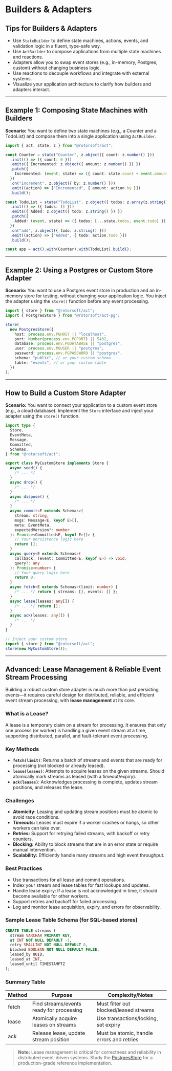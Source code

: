 # Builders & Adapters

## Tips for Builders & Adapters

- Use `StateBuilder` to define state machines, actions, events, and validation logic in a fluent, type-safe way.
- Use `ActBuilder` to compose applications from multiple state machines and reactions.
- Adapters allow you to swap event stores (e.g., in-memory, Postgres, custom) without changing business logic.
- Use reactions to decouple workflows and integrate with external systems.
- Visualize your application architecture to clarify how builders and adapters interact.

---

## Example 1: Composing State Machines with Builders

**Scenario:**
You want to define two state machines (e.g., a Counter and a TodoList) and compose them into a single application using `ActBuilder`.

```typescript
import { act, state, z } from "@rotorsoft/act";

const Counter = state("Counter", z.object({ count: z.number() }))
  .init(() => ({ count: 0 }))
  .emits({ Incremented: z.object({ amount: z.number() }) })
  .patch({
    Incremented: (event, state) => ({ count: state.count + event.amount }),
  })
  .on("increment", z.object({ by: z.number() }))
  .emit((action) => ["Incremented", { amount: action.by }])
  .build();

const TodoList = state("TodoList", z.object({ todos: z.array(z.string()) }))
  .init(() => ({ todos: [] }))
  .emits({ Added: z.object({ todo: z.string() }) })
  .patch({
    Added: (event, state) => ({ todos: [...state.todos, event.todo] }),
  })
  .on("add", z.object({ todo: z.string() }))
  .emit((action) => ["Added", { todo: action.todo }])
  .build();

const app = act().with(Counter).with(TodoList).build();
```

---

## Example 2: Using a Postgres or Custom Store Adapter

**Scenario:**
You want to use a Postgres event store in production and an in-memory store for testing, without changing your application logic. You inject the adapter using the `store()` function before any event processing.

```typescript
import { store } from "@rotorsoft/act";
import { PostgresStore } from "@rotorsoft/act-pg";

store(
  new PostgresStore({
    host: process.env.PGHOST || "localhost",
    port: Number(process.env.PGPORT) || 5432,
    database: process.env.PGDATABASE || "postgres",
    user: process.env.PGUSER || "postgres",
    password: process.env.PGPASSWORD || "postgres",
    schema: "public", // or your custom schema
    table: "events", // or your custom table
  })
);
```

---

## How to Build a Custom Store Adapter

**Scenario:**
You want to connect your application to a custom event store (e.g., a cloud database). Implement the `Store` interface and inject your adapter using the `store()` function.

```typescript
import type {
  Store,
  EventMeta,
  Message,
  Committed,
  Schemas,
} from "@rotorsoft/act";

export class MyCustomStore implements Store {
  async seed() {
    /* ... */
  }
  async drop() {
    /* ... */
  }
  async dispose() {
    /* ... */
  }
  async commit<E extends Schemas>(
    stream: string,
    msgs: Message<E, keyof E>[],
    meta: EventMeta,
    expectedVersion?: number
  ): Promise<Committed<E, keyof E>[]> {
    // Your persistence logic here
    return [];
  }
  async query<E extends Schemas>(
    callback: (event: Committed<E, keyof E>) => void,
    query?: any
  ): Promise<number> {
    // Your query logic here
    return 0;
  }
  async fetch<E extends Schemas>(limit: number) {
    /* ... */ return { streams: [], events: [] };
  }
  async lease(leases: any[]) {
    /* ... */ return [];
  }
  async ack(leases: any[]) {
    /* ... */
  }
}

// Inject your custom store
import { store } from "@rotorsoft/act";
store(new MyCustomStore());
```

---

## Advanced: Lease Management & Reliable Event Stream Processing

Building a robust custom store adapter is much more than just persisting events—it requires careful design for distributed, reliable, and efficient event stream processing, with **lease management** at its core.

### What is a Lease?

A lease is a temporary claim on a stream for processing. It ensures that only one process (or worker) is handling a given event stream at a time, supporting distributed, parallel, and fault-tolerant event processing.

### Key Methods

- **`fetch(limit)`**: Returns a batch of streams and events that are ready for processing (not blocked or already leased).
- **`lease(leases)`**: Attempts to acquire leases on the given streams. Should atomically mark streams as leased (with a timeout/expiry).
- **`ack(leases)`**: Acknowledges processing is complete, updates stream positions, and releases the lease.

### Challenges

- **Atomicity:** Leasing and updating stream positions must be atomic to avoid race conditions.
- **Timeouts:** Leases must expire if a worker crashes or hangs, so other workers can take over.
- **Retries:** Support for retrying failed streams, with backoff or retry counters.
- **Blocking:** Ability to block streams that are in an error state or require manual intervention.
- **Scalability:** Efficiently handle many streams and high event throughput.

### Best Practices

- Use transactions for all lease and commit operations.
- Index your stream and lease tables for fast lookups and updates.
- Handle lease expiry: If a lease is not acknowledged in time, it should become available for other workers.
- Support retries and backoff for failed processing.
- Log and monitor lease acquisition, expiry, and errors for observability.

### Sample Lease Table Schema (for SQL-based stores)

```sql
CREATE TABLE streams (
  stream VARCHAR PRIMARY KEY,
  at INT NOT NULL DEFAULT -1,
  retry SMALLINT NOT NULL DEFAULT 0,
  blocked BOOLEAN NOT NULL DEFAULT FALSE,
  leased_by UUID,
  leased_at INT,
  leased_until TIMESTAMPTZ
);
```

### Summary Table

| Method | Purpose                                  | Complexity/Notes                          |
| ------ | ---------------------------------------- | ----------------------------------------- |
| fetch  | Find streams/events ready for processing | Must filter out blocked/leased streams    |
| lease  | Atomically acquire leases on streams     | Use transactions/locking, set expiry      |
| ack    | Release lease, update stream position    | Must be atomic, handle errors and retries |

> **Note:** Lease management is critical for correctness and reliability in distributed event-driven systems. Study the [PostgresStore](https://github.com/rotorsoft/act/blob/master/libs/act-pg/src/PostgresStore.ts) for a production-grade reference implementation.
